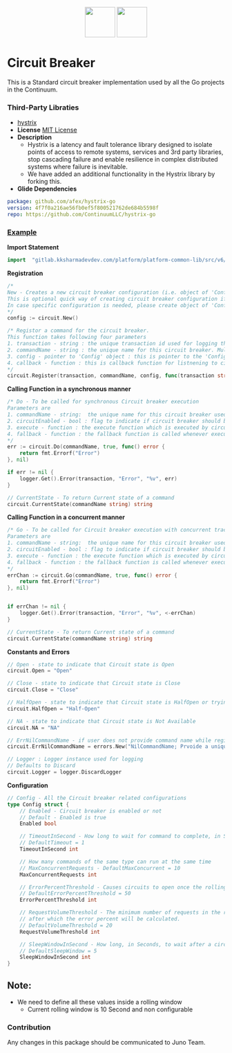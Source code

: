 <p align="center">
<img height=70px src="docs/images/logo.png">
<img height=70px src="docs/images/Go-Logo_Blue.png">
</p>

# Circuit Breaker

This is a Standard circuit breaker implementation used by all the Go projects in the Continuum.

### Third-Party Libraties

- [hystrix](https://github.com/afex/hystrix-go/hystrix)
- **License** [MIT License](https://github.com/afex/hystrix-go/blob/master/LICENSE)
- **Description**
  - Hystrix is a latency and fault tolerance library designed to isolate points of access to remote systems, services and 3rd party libraries, stop cascading failure and enable resilience in complex distributed systems where failure is inevitable.
  - We have added an additional functionality in the Hystrix library by forking this.
- **Glide Dependencies**

```yaml
package: github.com/afex/hystrix-go
version: 4f7f0a216ae56fb0ef5f800521762de684b5598f
repo: https://github.com/ContinuumLLC/hystrix-go
```

### [Example](example/example.go)

**Import Statement**

```go
import	"gitlab.kksharmadevdev.com/platform/platform-common-lib/src/v6/circuit"
```

**Registration**

```go
/*
New - Creates a new circuit breaker configuration (i.e. object of 'Config') using the default values and returns pointer to this object. The default values are mentioned towards the end of this page.
This is optional quick way of creating circuit breaker configuration if default values are suitable. 
In case specific configuration is needed, please create object of 'Config' with required values
*/
config := circuit.New()

/* Registor a command for the circuit breaker. 
This function takes following four parameters
1. transaction - string : the unique transaction id used for logging the circuit breaker registration logs
2. commandName - string : the unique name for this circuit breaker. Multiple circuit breakers can be created with different names and can be uniquely identified using their name. This name shall be used while calling the 'Do' function
3. config - pointer to 'Config' object : this is pointer to the 'Config' object containing all configuration for this circuit breaker
4. callback - function : this is callback function for listnening to circuit breaker state change events. Whenever the state of circuit changes (e.g. from Close to HalfOpen)
*/
circuit.Register(transaction, commandName, config, func(transaction string, commandName string, state string))
```

**Calling Function in a synchronous manner**

```go
/* Do - To be called for synchronous Circuit breaker execution
Parameters are 
1. commandName - string:  the unique name for this circuit breaker used while registering the circuit breaker
2. circuitEnabled - bool : flag to indicate if circuit breaker should be used or not. False indicates the circuit breaker should not be used for the call
3. execute - function : the execute function which is executed by circuit breaker. This is typically a function closure as the function does not accept parameters and returns only error during execution i.e. no response
4. fallback - function : the fallback function is called whenever execute function execution results in error. If this fallback does not return error, then the call is assumed to be completed without error
*/
err := circuit.Do(commandName, true, func() error {
	return fmt.Errorf("Error")
}, nil)

if err != nil {
	logger.Get().Error(transaction, "Error", "%v", err)
}

// CurrentState - To return Current state of a command
circuit.CurrentState(commandName string) string
```

**Calling Function in a concurrent manner**

```go
/* Go - To be called for Circuit breaker execution with concurrent tracking of the health of previous calls to the function
Parameters are 
1. commandName - string:  the unique name for this circuit breaker used while registering the circuit breaker
2. circuitEnabled - bool : flag to indicate if circuit breaker should be used or not. False indicates the circuit breaker should not be used for the call
3. execute - function : the execute function which is executed by circuit breaker. This is typically a function closure as the function does not accept parameters and returns only error during execution i.e. no response
4. fallback - function : the fallback function is called whenever execute function execution results in error. If this fallback does not return error, then the call is assumed to be completed without error
*/
errChan := circuit.Go(commandName, true, func() error {
	return fmt.Errorf("Error")
}, nil)


if errChan != nil {
	logger.Get().Error(transaction, "Error", "%v", <-errChan)
}

// CurrentState - To return Current state of a command
circuit.CurrentState(commandName string) string
```

**Constants and Errors**

```go
// Open - state to indicate that Circuit state is Open
circuit.Open = "Open"

// Close - state to indicate that Circuit state is Close
circuit.Close = "Close"

// HalfOpen - state to indicate that Circuit state is HalfOpen or trying to Open Circuit
circuit.HalfOpen = "Half-Open"

// NA - state to indicate that Circuit state is Not Available
circuit.NA = "NA"

// ErrNilCommandName - if user does not provide command name while registration this will be returned.
circuit.ErrNilCommandName = errors.New("NilCommandName; Prvoide a unique name for registration")

// Logger : Logger instance used for logging
// Defaults to Discard
circuit.Logger = logger.DiscardLogger
```

**Configuration**

```go
// Config - All the Circuit breaker related configurations
type Config struct {
	// Enabled - Circuit breaker is enabled or not
	// Default - Enabled is true
	Enabled bool

	// TimeoutInSecond - How long to wait for command to complete, in Seconds
	// DefaultTimeout = 1
	TimeoutInSecond int

	// How many commands of the same type can run at the same time
	// MaxConcurrentRequests - DefaultMaxConcurrent = 10
	MaxConcurrentRequests int

	// ErrorPercentThreshold - Causes circuits to open once the rolling measure of errors exceeds this percent of requests
	// DefaultErrorPercentThreshold = 50
	ErrorPercentThreshold int

	// RequestVolumeThreshold - The minimum number of requests in the rolling window (10 Sec)
	// after which the error percent will be calculated.
	// DefaultVolumeThreshold = 20
	RequestVolumeThreshold int

	// SleepWindowInSecond - How long, in Seconds, to wait after a circuit opens before testing for recovery
	// DefaultSleepWindow = 5
	SleepWindowInSecond int
}
```

## Note:
- We need to define all these values inside a rolling window
  - Current rolling window is 10 Second and non configurable


### Contribution

Any changes in this package should be communicated to Juno Team.
